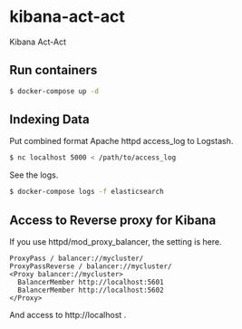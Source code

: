 # kibana-act-act

Kibana Act-Act

## Run containers

``` sh
$ docker-compose up -d
```

## Indexing Data

Put combined format Apache httpd access_log to Logstash.

``` sh
$ nc localhost 5000 < /path/to/access_log
```

See the logs.

``` sh
$ docker-compose logs -f elasticsearch
```

## Access to Reverse proxy for Kibana

If you use httpd/mod_proxy_balancer, the setting is here.

```
ProxyPass / balancer://mycluster/
ProxyPassReverse / balancer://mycluster/
<Proxy balancer://mycluster>
  BalancerMember http://localhost:5601
  BalancerMember http://localhost:5602
</Proxy>
```

And access to http://localhost .
